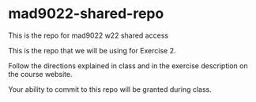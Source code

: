 # mad9022-shared-repo
This is the repo for mad9022 w22 shared access

This is the repo that we will be using for Exercise 2.

Follow the directions explained in class and in the exercise description on the course website.

Your ability to commit to this repo will be granted during class.
